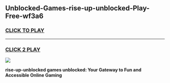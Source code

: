 
## Unblocked-Games-rise-up-unblocked-Play-Free-wf3a6
<h3>
<a href="https://premium76.site?title=rise-up-unblocked&ref=21A">CLICK TO PLAY</a></h3>
<hr>

<h3>
<a href="https://premium76.site?title=rise-up-unblocked&ref=21A">CLICK 2 PLAY</a>
  
</h3>

<a href="https://premium76.site?title=rise-up-unblocked&ref=21A"><img src="https://clearcache.store/games.png"></a>


**rise-up-unblocked games unblocked: Your Gateway to Fun and Accessible Online Gaming**
